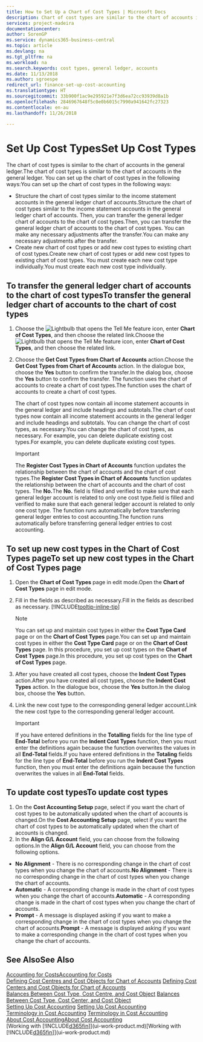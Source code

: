 ```yaml
---
title: How to Set Up a Chart of Cost Types | Microsoft Docs
description: Chart of cost types are similar to the chart of accounts in the general ledger.
services: project-madeira
documentationcenter: 
author: SorenGP
ms.service: dynamics365-business-central
ms.topic: article
ms.devlang: na
ms.tgt_pltfrm: na
ms.workload: na
ms.search.keywords: cost types, general ledger, accounts
ms.date: 11/13/2018
ms.author: sgroespe
redirect_url: finance-set-up-cost-accounting
ms.translationtype: HT
ms.sourcegitcommit: 33b900f1ac9e295921e7f3d6ea72cc93939d8a1b
ms.openlocfilehash: 2846967648f5c0e0b6015c7990a941642fc27323
ms.contentlocale: en-au
ms.lasthandoff: 11/26/2018

---
```

# <a name="set-up-cost-types"></a><span data-ttu-id="aa794-103">Set Up Cost Types</span><span class="sxs-lookup"><span data-stu-id="aa794-103">Set Up Cost Types</span></span>
<span data-ttu-id="aa794-104">The chart of cost types is similar to the chart of accounts in the general ledger.</span><span class="sxs-lookup"><span data-stu-id="aa794-104">The chart of cost types is similar to the chart of accounts in the general ledger.</span></span> <span data-ttu-id="aa794-105">You can set up the chart of cost types in the following ways:</span><span class="sxs-lookup"><span data-stu-id="aa794-105">You can set up the chart of cost types in the following ways:</span></span>  

-   <span data-ttu-id="aa794-106">Structure the chart of cost types similar to the income statement accounts in the general ledger chart of accounts.</span><span class="sxs-lookup"><span data-stu-id="aa794-106">Structure the chart of cost types similar to the income statement accounts in the general ledger chart of accounts.</span></span> <span data-ttu-id="aa794-107">Then, you can transfer the general ledger chart of accounts to the chart of cost types.</span><span class="sxs-lookup"><span data-stu-id="aa794-107">Then, you can transfer the general ledger chart of accounts to the chart of cost types.</span></span> <span data-ttu-id="aa794-108">You can make any necessary adjustments after the transfer.</span><span class="sxs-lookup"><span data-stu-id="aa794-108">You can make any necessary adjustments after the transfer.</span></span>  
-   <span data-ttu-id="aa794-109">Create new chart of cost types or add new cost types to existing chart of cost types.</span><span class="sxs-lookup"><span data-stu-id="aa794-109">Create new chart of cost types or add new cost types to existing chart of cost types.</span></span> <span data-ttu-id="aa794-110">You must create each new cost type individually.</span><span class="sxs-lookup"><span data-stu-id="aa794-110">You must create each new cost type individually.</span></span>  

## <a name="to-transfer-the-general-ledger-chart-of-accounts-to-the-chart-of-cost-types"></a><span data-ttu-id="aa794-111">To transfer the general ledger chart of accounts to the chart of cost types</span><span class="sxs-lookup"><span data-stu-id="aa794-111">To transfer the general ledger chart of accounts to the chart of cost types</span></span>  
1.  <span data-ttu-id="aa794-112">Choose the ![Lightbulb that opens the Tell Me feature](media/ui-search/search_small.png "Tell me what you want to do") icon, enter **Chart of Cost Types**, and then choose the related link.</span><span class="sxs-lookup"><span data-stu-id="aa794-112">Choose the ![Lightbulb that opens the Tell Me feature](media/ui-search/search_small.png "Tell me what you want to do") icon, enter **Chart of Cost Types**, and then choose the related link.</span></span>  
2.  <span data-ttu-id="aa794-113">Choose the **Get Cost Types from Chart of Accounts** action.</span><span class="sxs-lookup"><span data-stu-id="aa794-113">Choose the **Get Cost Types from Chart of Accounts** action.</span></span> <span data-ttu-id="aa794-114">In the dialogue box, choose the **Yes** button to confirm the transfer.</span><span class="sxs-lookup"><span data-stu-id="aa794-114">In the dialog box, choose the **Yes** button to confirm the transfer.</span></span> <span data-ttu-id="aa794-115">The function uses the chart of accounts to create a chart of cost types.</span><span class="sxs-lookup"><span data-stu-id="aa794-115">The function uses the chart of accounts to create a chart of cost types.</span></span>  

    <span data-ttu-id="aa794-116">The chart of cost types now contain all income statement accounts in the general ledger and include headings and subtotals.</span><span class="sxs-lookup"><span data-stu-id="aa794-116">The chart of cost types now contain all income statement accounts in the general ledger and include headings and subtotals.</span></span> <span data-ttu-id="aa794-117">You can change the chart of cost types, as necessary.</span><span class="sxs-lookup"><span data-stu-id="aa794-117">You can change the chart of cost types, as necessary.</span></span> <span data-ttu-id="aa794-118">For example, you can delete duplicate existing cost types.</span><span class="sxs-lookup"><span data-stu-id="aa794-118">For example, you can delete duplicate existing cost types.</span></span>  

    > [!IMPORTANT]  
    >  <span data-ttu-id="aa794-119">The **Register Cost Types in Chart of Accounts** function updates the relationship between the chart of accounts and the chart of cost types.</span><span class="sxs-lookup"><span data-stu-id="aa794-119">The **Register Cost Types in Chart of Accounts** function updates the relationship between the chart of accounts and the chart of cost types.</span></span> <span data-ttu-id="aa794-120">The **No.**</span><span class="sxs-lookup"><span data-stu-id="aa794-120">The **No.**</span></span> <span data-ttu-id="aa794-121">field is filled and verified to make sure that each general ledger account is related to only one cost type.</span><span class="sxs-lookup"><span data-stu-id="aa794-121">field is filled and verified to make sure that each general ledger account is related to only one cost type.</span></span> <span data-ttu-id="aa794-122">The function runs automatically before transferring general ledger entries to cost accounting.</span><span class="sxs-lookup"><span data-stu-id="aa794-122">The function runs automatically before transferring general ledger entries to cost accounting.</span></span>  

## <a name="to-set-up-new-cost-types-in-the-chart-of-cost-types-page"></a><span data-ttu-id="aa794-123">To set up new cost types in the Chart of Cost Types page</span><span class="sxs-lookup"><span data-stu-id="aa794-123">To set up new cost types in the Chart of Cost Types page</span></span>  
1.  <span data-ttu-id="aa794-124">Open the **Chart of Cost Types** page in edit mode.</span><span class="sxs-lookup"><span data-stu-id="aa794-124">Open the **Chart of Cost Types** page in edit mode.</span></span>  
2.  <span data-ttu-id="aa794-125">Fill in the fields as described as necessary.</span><span class="sxs-lookup"><span data-stu-id="aa794-125">Fill in the fields as described as necessary.</span></span> [!INCLUDE[tooltip-inline-tip](includes/tooltip-inline-tip_md.md)]

    > [!NOTE]  
    >  <span data-ttu-id="aa794-126">You can set up and maintain cost types in either the **Cost Type Card** page or on the **Chart of Cost Types** page.</span><span class="sxs-lookup"><span data-stu-id="aa794-126">You can set up and maintain cost types in either the **Cost Type Card** page or on the **Chart of Cost Types** page.</span></span> <span data-ttu-id="aa794-127">In this procedure, you set up cost types on the **Chart of Cost Types** page.</span><span class="sxs-lookup"><span data-stu-id="aa794-127">In this procedure, you set up cost types on the **Chart of Cost Types** page.</span></span>

3.  <span data-ttu-id="aa794-128">After you have created all cost types, choose the **Indent Cost Types** action.</span><span class="sxs-lookup"><span data-stu-id="aa794-128">After you have created all cost types, choose the **Indent Cost Types** action.</span></span> <span data-ttu-id="aa794-129">In the dialogue box, choose the **Yes** button.</span><span class="sxs-lookup"><span data-stu-id="aa794-129">In the dialog box, choose the **Yes** button.</span></span>  
4.  <span data-ttu-id="aa794-130">Link the new cost type to the corresponding general ledger account.</span><span class="sxs-lookup"><span data-stu-id="aa794-130">Link the new cost type to the corresponding general ledger account.</span></span>  

    > [!IMPORTANT]  
    >  <span data-ttu-id="aa794-131">If you have entered definitions in the **Totalling** fields for the line type of **End-Total** before you run the **Indent Cost Types** function, then you must enter the definitions again because the function overwrites the values in all **End-Total** fields.</span><span class="sxs-lookup"><span data-stu-id="aa794-131">If you have entered definitions in the **Totaling** fields for the line type of **End-Total** before you run the **Indent Cost Types** function, then you must enter the definitions again because the function overwrites the values in all **End-Total** fields.</span></span>  

## <a name="to-update-cost-types"></a><span data-ttu-id="aa794-132">To update cost types</span><span class="sxs-lookup"><span data-stu-id="aa794-132">To update cost types</span></span>  
1.  <span data-ttu-id="aa794-133">On the **Cost Accounting Setup** page, select if you want the chart of cost types to be automatically updated when the chart of accounts is changed.</span><span class="sxs-lookup"><span data-stu-id="aa794-133">On the **Cost Accounting Setup** page, select if you want the chart of cost types to be automatically updated when the chart of accounts is changed.</span></span>  
2.  <span data-ttu-id="aa794-134">In the **Align G/L Account** field, you can choose from the following options.</span><span class="sxs-lookup"><span data-stu-id="aa794-134">In the **Align G/L Account** field, you can choose from the following options.</span></span>  

- <span data-ttu-id="aa794-135">**No Alignment** - There is no corresponding change in the chart of cost types when you change the chart of accounts.</span><span class="sxs-lookup"><span data-stu-id="aa794-135">**No Alignment** - There is no corresponding change in the chart of cost types when you change the chart of accounts.</span></span>  
- <span data-ttu-id="aa794-136">**Automatic** - A corresponding change is made in the chart of cost types when you change the chart of accounts.</span><span class="sxs-lookup"><span data-stu-id="aa794-136">**Automatic** - A corresponding change is made in the chart of cost types when you change the chart of accounts.</span></span>  
- <span data-ttu-id="aa794-137">**Prompt** - A message is displayed asking if you want to make a corresponding change in the chart of cost types when you change the chart of accounts.</span><span class="sxs-lookup"><span data-stu-id="aa794-137">**Prompt** - A message is displayed asking if you want to make a corresponding change in the chart of cost types when you change the chart of accounts.</span></span>  

## <a name="see-also"></a><span data-ttu-id="aa794-138">See Also</span><span class="sxs-lookup"><span data-stu-id="aa794-138">See Also</span></span>  
[<span data-ttu-id="aa794-139">Accounting for Costs</span><span class="sxs-lookup"><span data-stu-id="aa794-139">Accounting for Costs</span></span>](finance-manage-cost-accounting.md)  
<span data-ttu-id="aa794-140">[Defining Cost Centres and Cost Objects for Chart of Accounts](finance-defining-cost-centers-and-cost-objects-for-chart-of-accounts.md) </span><span class="sxs-lookup"><span data-stu-id="aa794-140">[Defining Cost Centers and Cost Objects for Chart of Accounts](finance-defining-cost-centers-and-cost-objects-for-chart-of-accounts.md) </span></span>  
<span data-ttu-id="aa794-141">[Balances Between Cost Type, Cost Centre, and Cost Object](finance-balances-between-cost-type-cost-center-and-cost-object.md) </span><span class="sxs-lookup"><span data-stu-id="aa794-141">[Balances Between Cost Type, Cost Center, and Cost Object](finance-balances-between-cost-type-cost-center-and-cost-object.md) </span></span>  
<span data-ttu-id="aa794-142">[Setting Up Cost Accounting](finance-set-up-cost-accounting.md) </span><span class="sxs-lookup"><span data-stu-id="aa794-142">[Setting Up Cost Accounting](finance-set-up-cost-accounting.md) </span></span>  
<span data-ttu-id="aa794-143">[Terminology in Cost Accounting](finance-terminology-in-cost-accounting.md) </span><span class="sxs-lookup"><span data-stu-id="aa794-143">[Terminology in Cost Accounting](finance-terminology-in-cost-accounting.md) </span></span>  
[<span data-ttu-id="aa794-144">About Cost Accounting</span><span class="sxs-lookup"><span data-stu-id="aa794-144">About Cost Accounting</span></span>](finance-about-cost-accounting.md)  
<span data-ttu-id="aa794-145">[Working with [!INCLUDE[d365fin](includes/d365fin_md.md)]](ui-work-product.md)</span><span class="sxs-lookup"><span data-stu-id="aa794-145">[Working with [!INCLUDE[d365fin](includes/d365fin_md.md)]](ui-work-product.md)</span></span>

